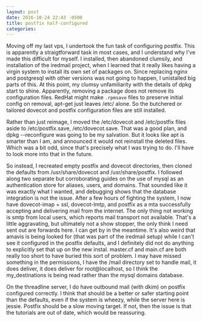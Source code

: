 ```yaml
---
layout: post
date: 2016-10-24 22:43 -0500
title: postfix half-configured
categories: 
---
```

Moving off my last vps, I undertook the fun task of configuring postfix. This is apparently
a straigtforward task in most cases, and I understand why I've made this difficult for myself. I installed, then abandoned clumsily, and installation of the iredmail project, when
I learned that it really likes having a virgin system to install its own set of packages on.
Since replacing nginx and postgresql with other versions was not going to happen,
I unistalled big parts of this. At this point, my clumsy unfamiliarity with the details
of dpkg start to shine. Apparently, removing a package does not remove its configuration files. RedHat might make `.rpmsave` files to preserve initial config on removal, apt-get just leaves /etc/ alone. So the butchered or tailored dovecot and postfix configuration files are
still installed.

Rather than just reimage, I moved the /etc/dovecot and /etc/postfix files aside to
/etc/postfix.save, /etc/dovecot.save. That was a good plan, and dpkg --reconfigure
was going to be my salvation. But it looks like apt is smarter than I am, and announced
it would not reinstall the deleted files. Which was a bit odd, since that's precisely what
I was trying to do. I'll have to look more into that in the future.

So instead, I recreated empty postfix and dovecot directories, then cloned the defaults
from /usr/share/dovecot and /usr/share/postfix. I followed along two separate but corroborating guides on the use of mysql as an authentication store for aliases, users, and domains. That sounded like it was exactly what I wanted, and debugging shows that the
database integration is not the issue. After a few hours of fighting the system,
I now have dovecot-imap + ssl, dovecot-lmtp, and postfix as a mta successfully accepting and delivering mail from the internet. The only thing not working is smtp from local users,
which reports mail transport not available. That's a little aggravating, but ultimately not a show stopper, the only think I need sent out are forwards here. I can get by in the meantime. It's also weird that amavis is being looked for (that was part of the iredmail setup) while I can't see it configured in the postfix defaults, and I definitely did not do anything to explicitly set that up on the new instal. master.cf and main.cf are both really too short to have buried this sort of problem. I may have missed something in the permissions, I have the /mail directory set to handle mail, it does deliver, it does deliver for root@localhost, so I think the my_destinations is being read rather than the mysql domains database. 

On the threadline server, I do have outbound mail (with dkim) on postfix configured correctly. I think that should be a better or safer starting point than the defaults, even if the system is wheezy, while the server here is jessie. Postfix should be a slow moving target. If not, then the issue is that the tutorials are out of date, which would be reassuring.